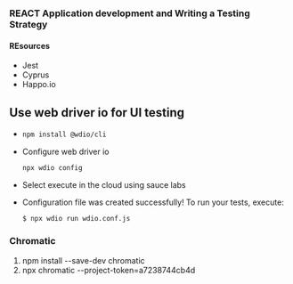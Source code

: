 ### REACT Application development and Writing a Testing Strategy

#### REsources
- Jest
- Cyprus
- Happo.io

## Use web driver io for UI testing 
-   ```bash
    npm install @wdio/cli
    ```
- Configure web driver io
    ```bash
    npx wdio config
    ```
- Select execute in the cloud using sauce labs

- Configuration file was created successfully!
    To run your tests, execute:
    ```bash
    $ npx wdio run wdio.conf.js
    ```
### Chromatic

1. npm install --save-dev chromatic
2. npx chromatic --project-token=a7238744cb4d
